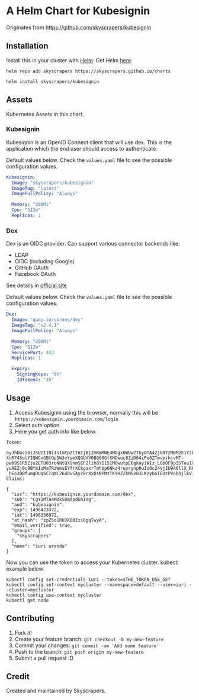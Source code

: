 # A Helm Chart for Kubesignin

Originates from https://github.com/skyscrapers/kubesignin

## Installation

Install this in your cluster with [Helm](https://github.com/kubernetes/helm):
Get Helm [here](https://github.com/kubernetes/helm/blob/master/docs/install.md).

```shell
helm repo add skyscrapers https://skyscrapers.github.io/charts
```

```shell
helm install skyscrapers/kubesignin
```

## Assets

Kubernetes Assets in this chart.

### Kubesignin

Kubesignin is an OpenID Connect client that will use dex.
This is the application which the end user should access to authenticate.

Default values below. Check the `values.yaml` file to see the possible configuration values.

```yaml
Kubesignin:
  Image: "skyscrapers/kubesignin"
  ImageTag: "latest"
  ImagePullPolicy: "Always"

  Memory: "200Mi"
  Cpu: "512m"
  Replicas: 1
```

### Dex

Dex is an OIDC provider.
Can support various connector backends like:

- LDAP
- OIDC (including Google)
- GitHub OAuth
- Facebook OAuth

See details in [official site](https://github.com/coreos/dex)

Default values below. Check the `values.yaml` file to see the possible configuration values.

```yaml
Dex:
  Image: "quay.io/coreos/dex"
  ImageTag: "v2.4.1"
  ImagePullPolicy: "Always"

  Memory: "200Mi"
  Cpu: "512m"
  ServicePort: 443
  Replicas: 1

  Expiry:
    SigningKeys: "6h"
    IdTokens: "1h"
```

## Usage

1. Access Kubesignin using the browser, normally this will be `https://kubesignin.yourdomain.com/login`
2. Select auth option.
3. Here you get auth info like below.

```
Token:

eyJhbGciOiJSUzI1NiIsImtpZCI6IjBjZmRmMWE4MDgxOWUwZTkyOTA4ZjU0Y2M0M2E1Yzk2OTg0YWU1YzgifQ.eyJpc3MiOiJodHRwczovL2t1YmVzaWduaW4udGVzdC5za3lzY3JhcGUucnMvZGV4Iiwic3ViIjoiQ2dZMU1UQTRNRGtTQm1kcGRHaDFZZyIsImF1ZCI6Imt1YmVzaWduaW4iLCJleHAiOjE0OTY0MjMzNzIsImlhdCI6MTQ5NjMzNjk3MiwiYXRfaGFzaCI6InpwWjVvMVJVSktEQkl4aTZncVR3eUEiLCJlbWFpbF92ZXJpZmllZCI6dHJ1ZSwiZ3JvdXBzIjpbInNreXNjcmFwZXJzIiwidGVhbWxlYWRlci1ib3RzIl0sIm5hbWUiOiJpdXJpIGFyYW5kYSJ9.yTLYCC1KG_-XuR745olYIQWCvGBtOp5W3vYsmXQGUVV0BG60GfSNDwuc8ZiD64iPe0ZTmvpjhjvMT-pw69SIRDZiu2ETU03roNNtQX9nmSEF2lih8YI15IM8wutpE6gkayiWIz_LGbOF9pISTou1XZ-yuAEZj0c9BYmIzMa7RzWmsEYfrXCkgaxrTmhbp6Nkz4ruyrynp0uIoOc24VjIU9A6llX_R8Y75oup6-_hEo30BfumgDUq6CIqmC2640vSAyckrXxOsNPMzTKYHZZkM6v0JLKzyboTEUtPVobhjlkVJb_rsKpLfeDW_UUvWc3BwUdBGuVIzExPx_I1_PnTXQ
Claims:

{
  "iss": "https://kubesignin.yourdomain.com/dex",
  "sub": "CgY1MTA4MDkSBmdpdGh1Yg",
  "aud": "kubesignin",
  "exp": 1496423372,
  "iat": 1496336972,
  "at_hash": "zpZ5o1RUJKDBIxi6gqTwyA",
  "email_verified": true,
  "groups": [
    "skyscrapers"
  ],
  "name": "iuri aranda"
}
```

Now you can use the token to access your Kubernetes cluster. kubectl example below.

```shell
kubectl config set-credentials iuri --token=$THE_TOKEN_USE_GET
kubectl config set-context mycluster --namespace=default --user=iuri --cluster=mycluster
kubectl config use-context mycluster
kubectl get node
```

## Contributing

1. Fork it!
2. Create your feature branch: `git checkout -b my-new-feature`
3. Commit your changes: `git commit -am 'Add some feature'`
4. Push to the branch: `git push origin my-new-feature`
5. Submit a pull request :D

## Credit

Created and maintained by Skyscrapers.
